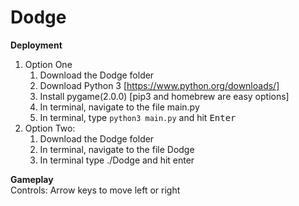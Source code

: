 # Dodge
**Deployment**
</br>
1. Option One
    1. Download the Dodge folder
    2. Download Python 3 [https://www.python.org/downloads/]
    3. Install pygame(2.0.0) [pip3 and homebrew are easy options]
    4. In terminal, navigate to the file main.py
    5. In terminal, type <code>python3 main.py</code> and hit <kbd>Enter</kbd>
2. Option Two:
    1. Download the Dodge folder
    2. In terminal, navigate to the file Dodge
    3. In terminal type ./Dodge and hit enter


**Gameplay**
</br>
Controls: Arrow keys to move left or right